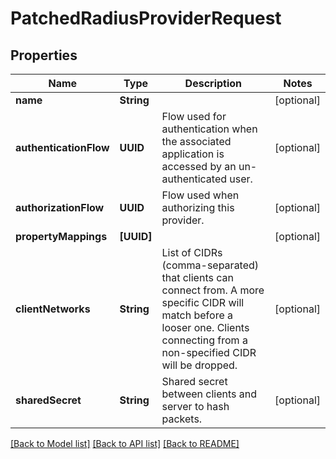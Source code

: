 # PatchedRadiusProviderRequest

## Properties
Name | Type | Description | Notes
------------ | ------------- | ------------- | -------------
**name** | **String** |  | [optional] 
**authenticationFlow** | **UUID** | Flow used for authentication when the associated application is accessed by an un-authenticated user. | [optional] 
**authorizationFlow** | **UUID** | Flow used when authorizing this provider. | [optional] 
**propertyMappings** | **[UUID]** |  | [optional] 
**clientNetworks** | **String** | List of CIDRs (comma-separated) that clients can connect from. A more specific CIDR will match before a looser one. Clients connecting from a non-specified CIDR will be dropped. | [optional] 
**sharedSecret** | **String** | Shared secret between clients and server to hash packets. | [optional] 

[[Back to Model list]](../README.md#documentation-for-models) [[Back to API list]](../README.md#documentation-for-api-endpoints) [[Back to README]](../README.md)


